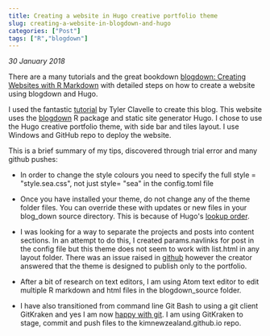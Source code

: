 ```yaml
---
title: Creating a website in Hugo creative portfolio theme
slug: creating-a-website-in-blogdown-and-hugo
categories: ["Post"]
tags: ["R","blogdown"]
---
```


*30 January 2018*  
  
There are a many tutorials and the great bookdown [blogdown: Creating Websites with R Markdown](https://bookdown.org/yihui/blogdown/) with detailed steps on how to create a website using blogdown and Hugo. 

I used the fantastic [tutorial](https://tclavelle.github.io/blog/blogdown_github/) by Tyler Clavelle to create this blog. This website uses the [blogdown](https://github.com/rstudio/blogdown) R package and static site generator Hugo. I chose to use the Hugo creative portfolio theme, with side bar and tiles layout. I use Windows and GitHub repo to deploy the website.

This is a brief summary of my tips, discovered through trial error and many github pushes:

+ In order to change the style colours you need to specify the full style = "style.sea.css", not just style= "sea" in the config.toml file

+ Once you have installed your theme, do not change any of the theme folder files. You can override these with updates or new files in your blog_down source directory. This is because of Hugo's [lookup order](https://gohugo.io/templates/lookup-order/). 

+ I was looking for a way to separate the projects and posts into content sections. In an attempt to do this, I created params.navlinks for post in the config file but this theme does not seem to work with list.html in any layout folder. There was an issue raised in [github](https://github.com/kishaningithub/hugo-creative-portfolio-theme/issues/35) however the creator answered that the theme is designed to publish only to the portfolio. 

+ After a bit of research on text editors, I am using Atom text editor to edit multiple R markdown and html files in the blogdown_source folder.

+ I have also transitioned from command line Git Bash to using a git client GitKraken and yes I am now [happy with git](http://happygitwithr.com/). I am using GitKraken to stage, commit and push files to the kimnewzealand.github.io repo.
